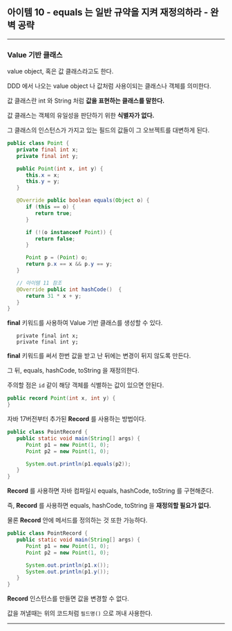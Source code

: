 ## 아이템 10 - equals 는 일반 규약을 지켜 재정의하라 - 완벽 공략
---

### Value 기반 클래스

value object, 혹은 값 클래스라고도 한다.

DDD 에서 나오는 value object 나 값처럼 사용이되는 클래스나 객체를 의미한다.

값 클래스란 int 와 String 처럼 __값을 표현하는 클래스를 말한다.__

값 클래스는 객체의 유일성을 판단하기 위한 __식별자가 없다.__

그 클래스의 인스턴스가 가지고 있는 필드의 값들이 그 오브젝트를 대변하게 된다.

```java
public class Point {
   private final int x;
   private final int y;

   public Point(int x, int y) {
      this.x = x;
      this.y = y;
   }

   @Override public boolean equals(Object o) {
      if (this == o) {
         return true;
      }

      if (!(o instanceof Point)) {
         return false;
      }

      Point p = (Point) o;
      return p.x == x && p.y == y;
   }

   // 아이템 11 참조
   @Override public int hashCode()  {
      return 31 * x + y;
   }
}
```

__final__ 키워드를 사용하여 Value 기반 클래스를 생성할 수 있다.

```aidl
   private final int x;
   private final int y;
```

__final__ 키워드를 써서 한번 값을 받고 난 뒤에는 변경이 뒤지 않도록 만든다.

그 뒤, equals, hashCode, toString 을 재정의한다.

주의할 점은 ``id`` 같이 해당 객체를 식별하는 값이 있으면 안된다.

```java
public record Point(int x, int y) {
}
```

자바 17버전부터 추가된 __Record__ 를 사용하는 방법이다.

```java
public class PointRecord {
   public static void main(String[] args) {
      Point p1 = new Point(1, 0);
      Point p2 = new Point(1, 0);

      System.out.println(p1.equals(p2));
   }
}
```

__Record__ 를 사용하면 자바 컴파일시 equals, hashCode, toString 를 구현해준다.

즉, __Record__ 를 사용하면 equals, hashCode, toString 을 __재정의할 필요가 없다.__

물론 __Record__ 안에 메서드를 정의하는 것 또한 가능하다.

```java
public class PointRecord {
   public static void main(String[] args) {
      Point p1 = new Point(1, 0);
      Point p2 = new Point(1, 0);

      System.out.println(p1.x());
      System.out.println(p1.y());
   }
}
```

__Record__ 인스턴스를 만들면 값을 변경할 수 없다.

값을 꺼낼때는 위의 코드처럼 ``필드명()`` 으로 꺼내 사용한다.



---